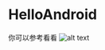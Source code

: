 # HelloAndroid

你可以参考看看
 ![alt text](https://raw.githubusercontent.com/juxuechen/ShareKit/cut-for-baby/share.jpg)
